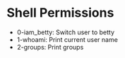 # Shell Permissions
- 0-iam_betty: Switch user to betty
- 1-whoami: Print current user name
- 2-groups: Print groups
